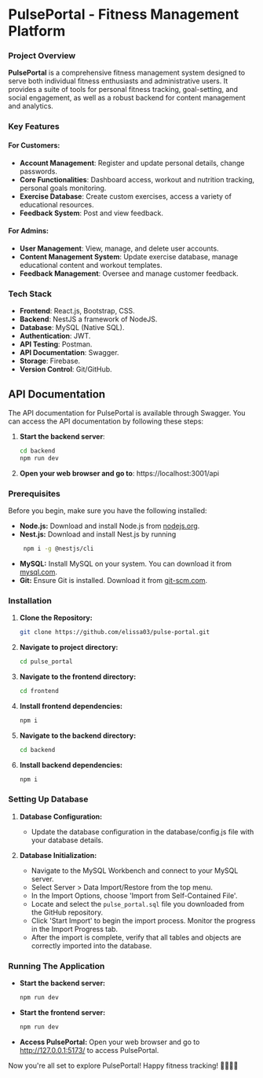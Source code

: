 # PulsePortal - Fitness Management Platform

### Project Overview

**PulsePortal** is a comprehensive fitness management system designed to serve both individual fitness enthusiasts and administrative users. It provides a suite of tools for personal fitness tracking, goal-setting, and social engagement, as well as a robust backend for content management and analytics.

### Key Features

#### For Customers:
- **Account Management**: Register and update personal details, change passwords.
- **Core Functionalities**: Dashboard access, workout and nutrition tracking, personal goals monitoring.
- **Exercise Database**: Create custom exercises, access a variety of educational resources.
- **Feedback System**: Post and view feedback.

#### For Admins:
- **User Management**: View, manage, and delete user accounts.
- **Content Management System**: Update exercise database, manage educational content and workout templates.
- **Feedback Management**: Oversee and manage customer feedback.


### Tech Stack

- **Frontend**: React.js, Bootstrap, CSS.
- **Backend**: NestJS a framework of NodeJS.
- **Database**: MySQL (Native SQL).
- **Authentication**: JWT.
- **API Testing**: Postman.
- **API Documentation**: Swagger.
- **Storage**: Firebase.
- **Version Control**: Git/GitHub.

## API Documentation

The API documentation for PulsePortal is available through Swagger. You can access the API documentation by following these steps:

1. **Start the backend server**:
   ```bash
   cd backend
   npm run dev
   ```

2. **Open your web browser and go to**:
   https://localhost:3001/api


### Prerequisites

Before you begin, make sure you have the following installed:

- **Node.js:** Download and install Node.js from [nodejs.org](https://nodejs.org/).
- **Nest.js:** Download and install Nest.js by running 
    ```bash
     npm i -g @nestjs/cli
    ```
- **MySQL:** Install MySQL on your system. You can download it from [mysql.com](https://www.mysql.com/).
- **Git:** Ensure Git is installed. Download it from [git-scm.com](https://git-scm.com/).

### Installation

1. **Clone the Repository:**
   ```bash
   git clone https://github.com/elissa03/pulse-portal.git
   ```
2. **Navigate to project directory:**
    ```bash
    cd pulse_portal
    ```

3. **Navigate to the frontend directory:**
    ```bash
    cd frontend
    ```

4. **Install frontend dependencies:**
    ```bash
    npm i 
    ```

5. **Navigate to the backend directory:**
    ```bash
    cd backend
    ```

6. **Install backend dependencies:**
    ```bash
    npm i 
    ```


### Setting Up Database

1. **Database Configuration:**
   - Update the database configuration in the database/config.js file with your database details.

2. **Database Initialization:**
   - Navigate to the MySQL Workbench and connect to your MySQL server.
   - Select Server > Data Import/Restore from the top menu.
   - In the Import Options, choose 'Import from Self-Contained File'.
   - Locate and select the `pulse_portal.sql` file you downloaded from the GitHub repository.
   - Click 'Start Import' to begin the import process. Monitor the progress in the Import Progress tab.
   - After the import is complete, verify that all tables and objects are correctly imported into the database.

### Running The Application

- **Start the backend server:** 
     ```bash
     npm run dev
     ```
- **Start the frontend server:** 
     ```bash
     npm run dev
     ```
- **Access PulsePortal:** Open your web browser and go to http://127.0.0.1:5173/ to access PulsePortal.


Now you're all set to explore PulsePortal! Happy fitness tracking! 🏋️‍♂️🏃‍♀️

